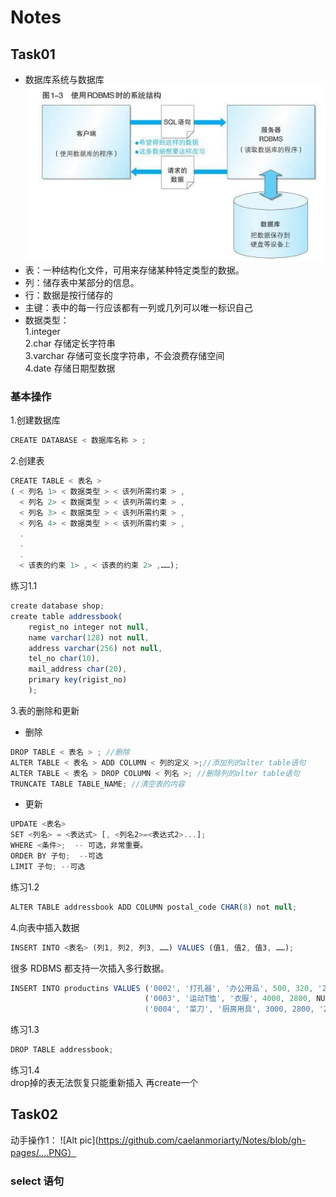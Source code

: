 # Notes
## Task01
* 数据库系统与数据库
 ![Alt pic](https://github.com/caelanmoriarty/Notes/blob/gh-pages/O1CN01kROUDI22ITX6Evayf_!!6000000007097-0-tps-567-333.jpg?raw=true)
* 表：一种结构化文件，可用来存储某种特定类型的数据。
* 列：储存表中某部分的信息。
* 行：数据是按行储存的
* 主键：表中的每一行应该都有一列或几列可以唯一标识自己
* 数据类型：\
1.integer \
2.char 存储定长字符串 \
3.varchar 存储可变长度字符串，不会浪费存储空间 \
4.date 存储日期型数据
### 基本操作
1.创建数据库 
```javascript
CREATE DATABASE < 数据库名称 > ; 
```
2.创建表 
```javascript
CREATE TABLE < 表名 > 
( < 列名 1> < 数据类型 > < 该列所需约束 > , 
  < 列名 2> < 数据类型 > < 该列所需约束 > , 
  < 列名 3> < 数据类型 > < 该列所需约束 > , 
  < 列名 4> < 数据类型 > < 该列所需约束 > ,
  .
  .
  .
  < 该表的约束 1> , < 该表的约束 2> ,……);
```
练习1.1 
```javascript
create database shop;
create table addressbook(
	regist_no integer not null,
    name varchar(128) not null,
    address varchar(256) not null,
    tel_no char(10),
    mail_address char(20),
    primary key(rigist_no)
    );
```
3.表的删除和更新 
* 删除
 ```javascript
 DROP TABLE < 表名 > ; //删除 
 ALTER TABLE < 表名 > ADD COLUMN < 列的定义 >;//添加列的alter table语句 
 ALTER TABLE < 表名 > DROP COLUMN < 列名 >; //删除列的alter table语句 
 TRUNCATE TABLE TABLE_NAME; //清空表的内容 
 ```
 * 更新
 ```javascript
 UPDATE <表名>
SET <列名> = <表达式> [, <列名2>=<表达式2>...];  
WHERE <条件>;  -- 可选，非常重要。
ORDER BY 子句;  --可选
LIMIT 子句; --可选
```
练习1.2
```javascript
ALTER TABLE addressbook ADD COLUMN postal_code CHAR(8) not null;
```
4.向表中插入数据 
```javascript
INSERT INTO <表名> (列1, 列2, 列3, ……) VALUES (值1, 值2, 值3, ……); 
```
很多 RDBMS 都支持一次插入多行数据。
```javascript
INSERT INTO productins VALUES ('0002', '打孔器', '办公用品', 500, 320, '2009-09-11'),
                              ('0003', '运动T恤', '衣服', 4000, 2800, NULL),```
                              ('0004', '菜刀', '厨房用具', 3000, 2800, '2009-09-20');  
 ```
 练习1.3
 ```javascript
 DROP TABLE addressbook;
 ```
 练习1.4 \
 drop掉的表无法恢复只能重新插入 再create一个
 
 
 ## Task02
 动手操作1：
 ![Alt pic](https://github.com/caelanmoriarty/Notes/blob/gh-pages/....PNG）
 ### select 语句
 
